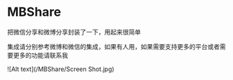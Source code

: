 # MBShare
把微信分享和微博分享封装了一下，用起来很简单

集成请分别参考微博和微信的集成，如果有人用，如果需要支持更多的平台或者需要更多的功能请联系我

![Alt text](/MBShare/Screen Shot.jpg)
